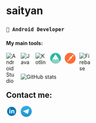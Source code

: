 
# saityan

### **`📲 Android Developer`**

#### My main tools:
[<img align="left" alt="Android Studio" width="30px" style="padding-right:10px;" src="https://cdn.jsdelivr.net/gh/devicons/devicon/icons/androidstudio/androidstudio-plain.svg"/>](https://developer.android.com/studio)
[<img align="left" alt="Java" width="30px" style="padding-right:10px;" src="https://cdn.jsdelivr.net/gh/devicons/devicon/icons/java/java-original.svg"/>](https://www.java.com/en/download/help/whatis_java.html)
[<img align="left" alt="Kotlin" width="30px" style="padding-right:10px;" src="https://cdn.jsdelivr.net/gh/devicons/devicon/icons/kotlin/kotlin-original.svg"/>](https://kotlinlang.org)
[<img align="left" alt="Glide" width="30px" style="padding-right:10px;" src="./img/glide_logo.png"/>](https://bumptech.github.io/glide/)
[<img align="left" alt="Postman" width="30px" style="padding-right:10px;" src="./img/postman_logo.png"/>](https://www.postman.com/product/what-is-postman/)
[<img align="left" alt="Firebase" width="30px" style="padding-right:10px;" src="https://cdn.jsdelivr.net/gh/devicons/devicon/icons/firebase/firebase-plain.svg"/>](https://firebase.google.com)

<br />

#
![GitHub stats](https://github-readme-stats.vercel.app/api?username=saityan&show_icons=true&theme=codeSTACKr)

## Contact me:
[<img align="left" alt="Linkedin" width="30px" style="padding-right:10px;" src="./img/linkedin_logo.svg"/>](https://www.linkedin.com/in/yuri-c-832ba01a5/)
[<img align="left" alt="Telegram" width="30px" style="padding-right:10px;" src="./img/telegram_logo.svg"/>](https://t.me/bzYFKd2X)
